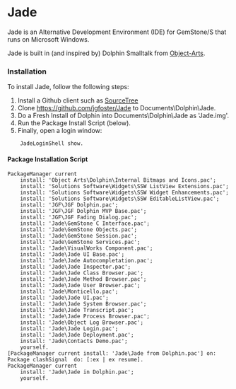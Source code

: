 Jade
====

Jade is an Alternative Development Environment (IDE) for GemStone/S that runs on Microsoft Windows.

Jade is built in (and inspired by) Dolphin Smalltalk from [Object-Arts](http://www.object-arts.com/).

### Installation
To install Jade, follow the following steps:

1. Install a Github client such as [SourceTree](http://www.sourcetreeapp.com/)
2. Clone https://github.com/jgfoster/Jade to Documents\Dolphin\Jade.
3. Do a Fresh Install of Dolphin into Documents\Dolphin\Jade as 'Jade.img'.
4. Run the Package Install Script (below).
5. Finally, open a login window:
```
    JadeLoginShell show.
```

#### Package Installation Script
```
PackageManager current
	install: 'Object Arts\Dolphin\Internal Bitmaps and Icons.pac';
	install: 'Solutions Software\Widgets\SSW ListView Extensions.pac';
	install: 'Solutions Software\Widgets\SSW Widget Enhancements.pac';
	install: 'Solutions Software\Widgets\SSW EditableListView.pac';
	install: 'JGF\JGF Dolphin.pac';
	install: 'JGF\JGF Dolphin MVP Base.pac';
	install: 'JGF\JGF Fading Dialog.pac';
	install: 'Jade\GemStone C Interface.pac';
	install: 'Jade\GemStone Objects.pac';
	install: 'Jade\GemStone Session.pac';
	install: 'Jade\GemStone Services.pac';
	install: 'Jade\VisualWorks Component.pac';
	install: 'Jade\Jade UI Base.pac';
	install: 'Jade\Jade Autocompletation.pac';
	install: 'Jade\Jade Inspector.pac';
	install: 'Jade\Jade Class Browser.pac';
	install: 'Jade\Jade Method Browser.pac';
	install: 'Jade\Jade User Browser.pac';
	install: 'Jade\Monticello.pac';
	install: 'Jade\Jade UI.pac';
	install: 'Jade\Jade System Browser.pac';
	install: 'Jade\Jade Transcript.pac';
	install: 'Jade\Jade Process Browser.pac';
	install: 'Jade\Object Log Browser.pac';
	install: 'Jade\Jade Login.pac';
	install: 'Jade\Jade Deployment.pac';
	install: 'Jade\Contacts Demo.pac';
	yourself.
[PackageManager current install: 'Jade\Jade from Dolphin.pac'] on: Package clashSignal  do: [:ex | ex resume].
PackageManager current
	install: 'Jade\Jade in Dolphin.pac';
	yourself.
```
